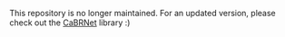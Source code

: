 This repository is no longer maintained. For an updated version, please check out the [CaBRNet](https://github.com/aiser-team/cabrnet) library :)
